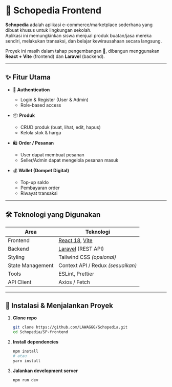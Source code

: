 # 🛒 Schopedia Frontend

**Schopedia** adalah aplikasi e-commerce/marketplace sederhana yang dibuat khusus untuk lingkungan sekolah.  
Aplikasi ini memungkinkan siswa menjual produk buatan/jasa mereka sendiri, melakukan transaksi, dan belajar kewirausahaan secara langsung.  

Proyek ini masih dalam tahap pengembangan 🚧, dibangun menggunakan **React + Vite** (frontend) dan **Laravel** (backend).

---

## ✨ Fitur Utama

- 🔑 **Authentication**  
  - Login & Register (User & Admin)  
  - Role-based access  

- 📦 **Produk**  
  - CRUD produk (buat, lihat, edit, hapus)  
  - Kelola stok & harga  

- 🛍️ **Order / Pesanan**  
  - User dapat membuat pesanan  
  - Seller/Admin dapat mengelola pesanan masuk  

- 💰 **Wallet (Dompet Digital)**  
  - Top-up saldo  
  - Pembayaran order  
  - Riwayat transaksi  

---

## 🛠️ Teknologi yang Digunakan

| Area | Teknologi |
|------|-----------|
| Frontend | [React 18](https://react.dev/), [Vite](https://vitejs.dev/) |
| Backend | [Laravel](https://laravel.com/) (REST API) |
| Styling | Tailwind CSS *(opsional)* |
| State Management | Context API / Redux *(sesuaikan)* |
| Tools | ESLint, Prettier |
| API Client | Axios / Fetch |

---

## 🚀 Instalasi & Menjalankan Proyek

1. **Clone repo**
   ```bash
   git clone https://github.com/LAWAGGG/Schopedia.git
   cd Schopedia/SP-frontend
   ```

2. **Install dependencies**
    ```bash
    npm install
    # atau
    yarn install
    ```

3. **Jalankan development server**
    ```bash
    npm run dev
    ```


